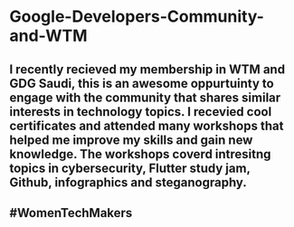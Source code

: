 # Google-Developers-Community-and-WTM

## I recently recieved my membership in WTM and GDG Saudi, this is an awesome oppurtuinty to engage with the community that shares similar interests in technology topics. I recevied cool certificates and attended many workshops that helped me improve my skills and gain new knowledge. The workshops coverd intresitng topics in cybersecurity, Flutter study jam, Github, infographics and steganography.
## #WomenTechMakers
